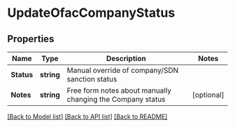 # UpdateOfacCompanyStatus

## Properties

Name | Type | Description | Notes
------------ | ------------- | ------------- | -------------
**Status** | **string** | Manual override of company/SDN sanction status | 
**Notes** | **string** | Free form notes about manually changing the Company status | [optional] 

[[Back to Model list]](../README.md#documentation-for-models) [[Back to API list]](../README.md#documentation-for-api-endpoints) [[Back to README]](../README.md)


